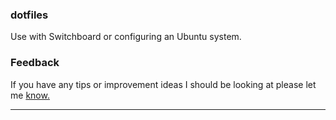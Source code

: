 ### dotfiles
Use with Switchboard or configuring an Ubuntu system.

### Feedback
If you have any tips or improvement ideas I should be looking at please let me [know.](https://github.com/D1al-T0ne/The-Switchboard/dotfiles/issues)

---
